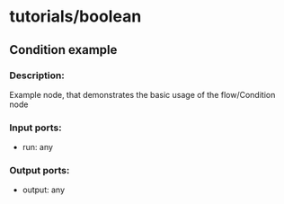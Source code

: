 # tutorials/boolean

## Condition example

### Description:
Example node, that demonstrates the basic usage of the flow/Condition node

### Input ports: 
* run: any

### Output ports: 
* output: any

